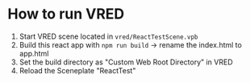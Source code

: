 # How to run VRED

1. Start VRED scene located in `vred/ReactTestScene.vpb`
2. Build this react app with `npm run build` -> rename the index.html to app.html
3. Set the build directory as "Custom Web Root Directory" in VRED
4. Reload the Sceneplate "ReactTest"
